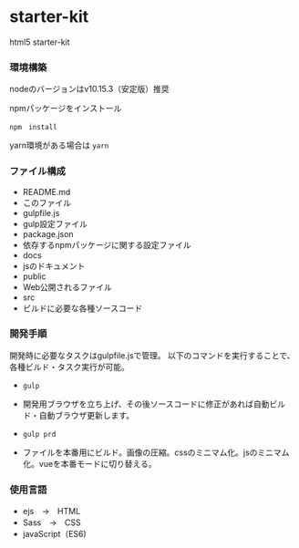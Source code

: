 # starter-kit
html5 starter-kit

### 環境構築

nodeのバージョンはv10.15.3（安定版）推奨

npmパッケージをインストール
```
npm　install
```

yarn環境がある場合は
`yarn`

### ファイル構成

- README.md
 - このファイル
- gulpfile.js
 - gulp設定ファイル
- package.json
 - 依存するnpmパッケージに関する設定ファイル
- docs
 - jsのドキュメント
- public
 - Web公開されるファイル
- src
 - ビルドに必要な各種ソースコード

### 開発手順

 開発時に必要なタスクはgulpfile.jsで管理。
 以下のコマンドを実行することで、各種ビルド・タスク実行が可能。

- `gulp`
 - 開発用ブラウザを立ち上げ、その後ソースコードに修正があれば自動ビルド・自動ブラウザ更新します。

- `gulp prd`
 -  ファイルを本番用にビルド。画像の圧縮。cssのミニマム化。jsのミニマム化。vueを本番モードに切り替える。

### 使用言語
 - ejs　→　HTML
 - Sass　→　CSS
 - javaScript（ES6)
